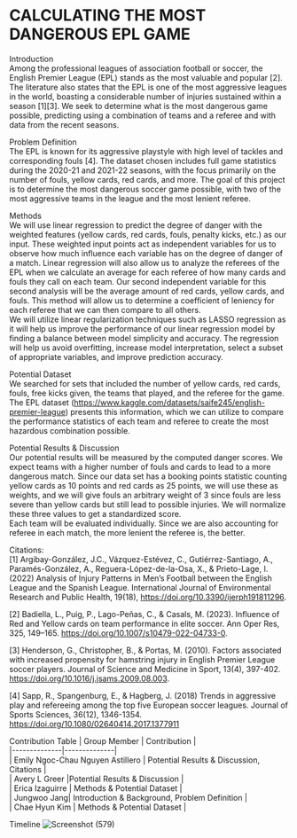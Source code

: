 # CALCULATING THE MOST DANGEROUS EPL GAME
Introduction  
Among the professional leagues of association football or soccer, the English Premier League (EPL) stands as the most valuable and popular [2]. The literature also states that the EPL is one of the most aggressive leagues in the world, boasting a considerable number of injuries sustained within a season [1][3]. We seek to determine what is the most dangerous game possible, predicting using a combination of teams and a referee and with data from the recent seasons.

Problem Definition  
The EPL is known for its aggressive playstyle with high level of tackles and corresponding fouls [4]. The dataset chosen includes full game statistics during the 2020-21 and 2021-22 seasons, with the focus primarily on the number of fouls, yellow cards, red cards, and more. The goal of this project is to determine the most dangerous soccer game possible, with two of the most aggressive teams in the league and the most lenient referee.  

Methods  
We will use linear regression to predict the degree of danger with the weighted features (yellow cards, red cards, fouls, penalty kicks, etc.) as our input. These weighted input points act as independent variables for us to observe how much influence each variable has on the degree of danger of a match.
Linear regression will also allow us to analyze the referees of the EPL when we calculate an average for each referee of how many cards and fouls they call on each team. Our second independent variable for this second analysis will be the average amount of red cards, yellow cards, and fouls. This method will allow us to determine a coefficient of leniency for each referee that we can then compare to all others.  
We will utilize linear regularization techniques such as LASSO regression as it will help us improve the performance of our linear regression model by finding a balance between model simplicity and accuracy. The regression will help us avoid overfitting, increase model interpretation, select a subset of appropriate variables, and improve prediction accuracy.  

Potential Dataset  
We searched for sets that included the number of yellow cards, red cards, fouls, free kicks given, the teams that played, and the referee for the game. The EPL dataset (https://www.kaggle.com/datasets/saife245/english-premier-league) presents this information, which we can utilize to compare the performance statistics of each team and referee to create the most hazardous combination possible.  

Potential Results & Discussion  
Our potential results will be measured by the computed danger scores. We expect teams with a higher number of fouls and cards to lead to a more dangerous match.  Since our data set has a booking points statistic counting yellow cards as 10 points and red cards as 25 points, we will use these as weights, and we will give fouls an arbitrary weight of 3 since fouls are less severe than yellow cards but still lead to possible injuries. We will normalize these three values to get a standardized score.  
Each team will be evaluated individually. Since we are also accounting for referee in each match, the more lenient the referee is, the better.  
  

Citations:  
[1] Argibay-González, J.C., Vázquez-Estévez, C., Gutiérrez-Santiago, A., Paramés-González, A., Reguera-López-de-la-Osa, X., & Prieto-Lage, I. (2022) Analysis of Injury Patterns in Men’s Football between the English League and the Spanish League. International Journal of Environmental Research and Public Health, 19(18), 
 https://doi.org/10.3390/ijerph191811296.  

[2] Badiella, L., Puig, P., Lago-Peñas, C., & Casals, M. (2023). Influence of Red and Yellow cards on team performance in elite soccer. Ann Oper Res, 325, 149–165. 
 https://doi.org/10.1007/s10479-022-04733-0.  

[3] Henderson, G., Christopher, B., & Portas, M. (2010). Factors associated with increased propensity for hamstring injury in English Premier League soccer players. Journal of 
 Science and Medicine in Sport, 13(4), 397-402. https://doi.org/10.1016/j.jsams.2009.08.003. 

[4] Sapp, R., Spangenburg, E., & Hagberg, J. (2018) Trends in aggressive play and refereeing among the top five European soccer leagues. Journal of Sports Sciences, 36(12), 1346-1354. https://doi.org/10.1080/02640414.2017.1377911 

Contribution Table
| Group Member | Contribution |<br />
|--------------|--------------|<br />
| Emily Ngoc-Chau Nguyen Astillero | Potential Results & Discussion, Citations |<br />
| Avery L Greer |Potential Results & Discussion |<br />
| Erica Izaguirre | Methods & Potential Dataset |<br />
| Jungwoo Jang| Introduction & Background, Problem Definition |<br />
| Chae Hyun Kim | Methods & Potential Dataset |<br />

Timeline
![Screenshot (579)](https://github.com/JungwooJang119/JungwooJang119.github.io/assets/113401325/e7a501e3-ce07-474d-b710-42d31d56d07e)

